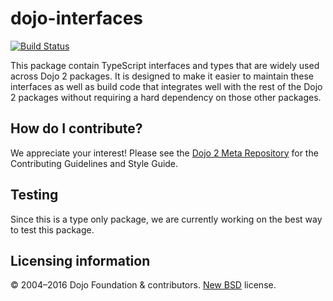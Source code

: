 # dojo-interfaces

[![Build Status](https://travis-ci.org/dojo/interfaces.svg?branch=master)](https://travis-ci.org/dojo/interfaces)

<!--
[![codecov](https://codecov.io/gh/dojo/interfaces/branch/master/graph/badge.svg)](https://codecov.io/gh/dojo/interfaces)
[![npm version](https://badge.fury.io/js/dojo-interfaces.svg)](http://badge.fury.io/js/dojo-interfaces)
-->

This package contain TypeScript interfaces and types that are widely used across Dojo 2 packages.  It is designed to make it
easier to maintain these interfaces as well as build code that integrates well with the rest of the Dojo 2 packages without
requiring a hard dependency on those other packages.

## How do I contribute?

We appreciate your interest!  Please see the [Dojo 2 Meta Repository](https://github.com/dojo/meta#readme) for the
Contributing Guidelines and Style Guide.

## Testing

Since this is a type only package, we are currently working on the best way to test this package.

## Licensing information

© 2004–2016 Dojo Foundation & contributors. [New BSD](http://opensource.org/licenses/BSD-3-Clause) license.
